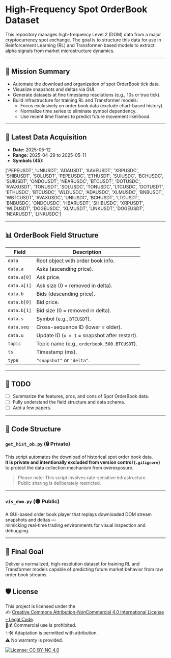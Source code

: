 # High-Frequency Spot OrderBook Dataset

This repository manages high-frequency Level 2 (DOM) data 
from a major cryptocurrency spot exchange. The goal is to structure 
this data for use in Reinforcement Learning (RL) and Transformer-based models 
to extract alpha signals from market microstructure dynamics.

---

## 🧭 Mission Summary

- Automate the download and organization of spot OrderBook tick data.
- Visualize snapshots and deltas via GUI.
- Generate datasets at fine timestamp resolutions (e.g., 10s or true tick).
- Build infrastructure for training RL and Transformer models:
  - Focus exclusively on order book data (exclude chart-based history).
  - Normalize time series to eliminate symbol dependency.
  - Use recent time frames to predict future movement likelihood.

---

## 📅 Latest Data Acquisition

- **Date:** 2025-05-12  
- **Range:** 2025-04-29 to 2025-05-11  
- **Symbols (45):**

['PEPEUSDT', 'UNIUSDT', 'ADAUSDT', 'AAVEUSDT', 'XRPUSDC', 'SHIBUSDT',
'SOLUSDT', 'PEPEUSDC', 'ETHUSDT', 'SUIUSDC', 'BCHUSDC', 'SUIUSDT',
'ONDOUSDT', 'NEARUSDC', 'BTCUSDT', 'DOTUSDC', 'AVAXUSDT', 'TONUSDT',
'SOLUSDC', 'TONUSDC', 'LTCUSDC', 'DOTUSDT', 'ETHUSDC', 'BTCUSDC',
'WLDUSDC', 'ADAUSDC', 'XLMUSDC', 'BNBUSDT', 'WBTCUSDT', 'AVAXUSDC',
'UNIUSDC', 'BCHUSDT', 'LTCUSDT', 'BNBUSDC', 'ONDOUSDC', 'HBARUSDT',
'SHIBUSDC', 'XRPUSDT', 'WLDUSDT', 'DOGEUSDC', 'XLMUSDT', 'LINKUSDT',
'DOGEUSDT', 'NEARUSDT', 'LINKUSDC']


---

## 📊 OrderBook Field Structure

| Field      | Description |
|------------|-------------|
| `data`     | Root object with order book info. |
| `data.a`   | Asks (ascending price). |
| `data.a[0]`| Ask price. |
| `data.a[1]`| Ask size (0 = removed in delta). |
| `data.b`   | Bids (descending price). |
| `data.b[0]`| Bid price. |
| `data.b[1]`| Bid size (0 = removed in delta). |
| `data.s`   | Symbol (e.g., `BTCUSDT`). |
| `data.seq` | Cross-sequence ID (lower = older). |
| `data.u`   | Update ID (`u = 1` = snapshot after restart). |
| `topic`    | Topic name (e.g., `orderbook.500.BTCUSDT`). |
| `ts`       | Timestamp (ms). |
| `type`     | `"snapshot"` or `"delta"`. |

---

## 📝 TODO

- [ ] Summarize the features, pros, and cons of Spot OrderBook data.
- [ ] Fully understand the field structure and data schema.
- [ ] Add a few papers.

---

## 🔧 Code Structure

### `get_hist_ob.py` (🔒 Private)

This script automates the download of historical spot order book data.  
**It is private and intentionally excluded from version control (`.gitignore`)**  
to protect the data collection mechanism from overexposure.

> Please note: This script involves rate-sensitive infrastructure.  
> Public sharing is deliberately restricted.

---

### `vis_dom.py` (🟢 Public)

A GUI-based order book player that replays downloaded DOM stream snapshots and deltas —  
mimicking real-time trading environments for visual inspection and debugging.

---

## 🚀 Final Goal

Deliver a normalized, high-resolution dataset 
for training RL and Transformer models capable of 
predicting future market behavior from raw order book streams.

## 🛡️ License

This project is licensed under the  
✍️ [Creative Commons Attribution-NonCommercial 4.0 International License – Legal Code](https://creativecommons.org/licenses/by-nc/4.0/legalcode).  
🚫💰 Commercial use is prohibited.  
✨🛠️ Adaptation is permitted with attribution.  
⚠️ No warranty is provided.

[![License: CC BY-NC 4.0](https://licensebuttons.net/l/by-nc/4.0/88x31.png)](https://creativecommons.org/licenses/by-nc/4.0/legalcode)
